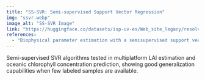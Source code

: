 ```yaml
---
title: "SS-SVR: Semi-supervised Support Vector Regression"
img: "ssvr.webp"
image_alt: "SS-SVR Image"
link: "https://huggingface.co/datasets/isp-uv-es/Web_site_legacy/resolve/main/code/soft_regression/demoSemiSVR.zip"
references:
  - "Biophysical parameter estimation with a semisupervised support vector machine. Camps-Valls, G., Munoz-Marí, J., Gómez-Chova, L., Richter, K., and Calpe-Maravilla, J. IEEE Geoscience and Remote Sensing Letters, 6(2):248-252, 2009."
---
```


Semi-supervised SVR algorithms tested in multiplatform LAI estimation and oceanic chlorophyll concentration prediction, showing good generalization capabilities when few labeled samples are available.